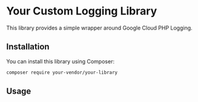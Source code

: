 # Your Custom Logging Library

This library provides a simple wrapper around Google Cloud PHP Logging.

## Installation

You can install this library using Composer:

```bash
composer require your-vendor/your-library
```

## Usage
